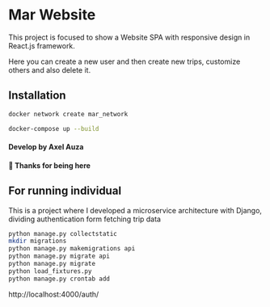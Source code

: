 # Mar Website

This project is focused to show a Website SPA with responsive design in React.js framework.

Here you can create a new user and then create new trips, customize others and also delete it.

## Installation

```bash
docker network create mar_network
```

```bash
docker-compose up --build
```

#### Develop by Axel Auza

#### 🚀 Thanks for being here

## For running individual

This is a project where I developed a microservice architecture with Django, dividing authentication form fetching trip data

```bash
python manage.py collectstatic
mkdir migrations
python manage.py makemigrations api
python manage.py migrate api
python manage.py migrate
python load_fixtures.py
python manage.py crontab add
```

http://localhost:4000/auth/
